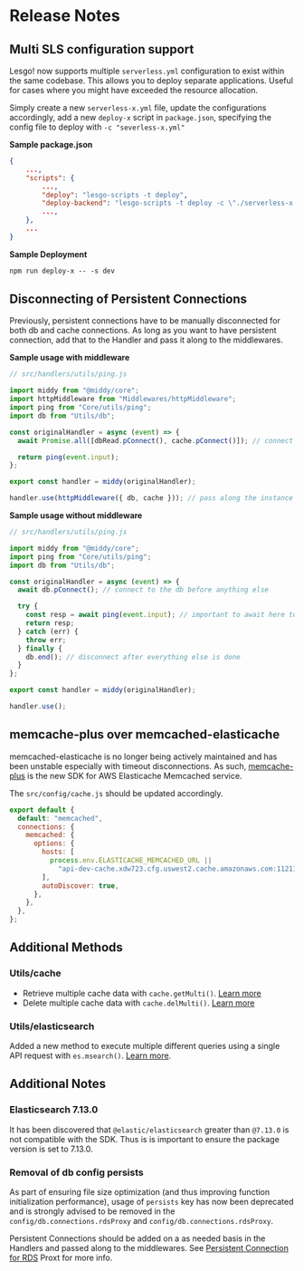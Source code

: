 # Release Notes

## Multi SLS configuration support

Lesgo! now supports multiple `serverless.yml` configuration to exist within the same codebase. This allows you to deploy separate applications. Useful for cases where you might have exceeded the resource allocation.

Simply create a new `serverless-x.yml` file, update the configurations accordingly, add a new `deploy-x` script in `package.json`, specifying the config file to deploy with `-c "severless-x.yml"`

**Sample package.json**

```json
{
    ...,
    "scripts": {
        ...,
        "deploy": "lesgo-scripts -t deploy",
        "deploy-backend": "lesgo-scripts -t deploy -c \"./serverless-x.yml\"",
        ...,
    },
    ...
}
```

**Sample Deployment**

```apache
npm run deploy-x -- -s dev
```

## Disconnecting of Persistent Connections

Previously, persistent connections have to be manually disconnected for both db and cache connections. As long as you want to have persistent connection, add that to the Handler and pass it along to the middlewares.

**Sample usage with middleware**

```js
// src/handlers/utils/ping.js

import middy from "@middy/core";
import httpMiddleware from "Middlewares/httpMiddleware";
import ping from "Core/utils/ping";
import db from "Utils/db";

const originalHandler = async (event) => {
  await Promise.all([dbRead.pConnect(), cache.pConnect()]); // connect to the db and cache before anything else

  return ping(event.input);
};

export const handler = middy(originalHandler);

handler.use(httpMiddleware({ db, cache })); // pass along the instance to the middleware
```

**Sample usage without middleware**

```js
// src/handlers/utils/ping.js

import middy from "@middy/core";
import ping from "Core/utils/ping";
import db from "Utils/db";

const originalHandler = async (event) => {
  await db.pConnect(); // connect to the db before anything else

  try {
    const resp = await ping(event.input); // important to await here to prevent premature disconnection
    return resp;
  } catch (err) {
    throw err;
  } finally {
    db.end(); // disconnect after everything else is done
  }
};

export const handler = middy(originalHandler);

handler.use();
```

## memcache-plus over memcached-elasticache

memcached-elasticache is no longer being actively maintained and has been unstable especially with timeout disconnections. As such, [memcache-plus](https://www.npmjs.com/package/memcache-plus) is the new SDK for AWS Elasticache Memcached service.

The `src/config/cache.js` should be updated accordingly.

```js
export default {
  default: "memcached",
  connections: {
    memcached: {
      options: {
        hosts: [
          process.env.ELASTICACHE_MEMCACHED_URL ||
            "api-dev-cache.xdw723.cfg.uswest2.cache.amazonaws.com:11211",
        ],
        autoDiscover: true,
      },
    },
  },
};
```

## Additional Methods

### Utils/cache

- Retrieve multiple cache data with `cache.getMulti()`. [Learn more](../advance/cache.md#retrieving-multiple-data-from-the-cache)
- Delete multiple cache data with `cache.delMulti()`. [Learn more](../advance/cache.md#deleting-multiple-cache-data)

### Utils/elasticsearch

Added a new method to execute multiple different queries using a single API request with `es.msearch()`. [Learn more](../packages/elasticsearch.md#esmsearch).

## Additional Notes

### Elasticsearch 7.13.0

It has been discovered that `@elastic/elasticsearch` greater than `@7.13.0` is not compatible with the SDK. Thus is is important to ensure the package version is set to 7.13.0.

### Removal of db config persists

As part of ensuring file size optimization (and thus improving function initialization performance), usage of `persists` key has now been deprecated and is strongly advised to be removed in the `config/db.connections.rdsProxy` and `config/db.connections.rdsProxy`.

Persistent Connections should be added on a as needed basis in the Handlers and passed along to the middlewares. See [Persistent Connection for RDS](../database/rds-aurora.md#persistent-connection-for-rds-proxy) Proxt for more info.
